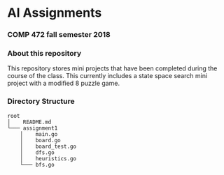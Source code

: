 # AI Assignments
### COMP 472 fall semester 2018

### About this repository
This repository stores mini projects that have been completed during the course of the class. This currently includes a state space search mini project with a modified 8 puzzle game.

### Directory Structure

```
root
│    README.md
└─── assignment1
    │    main.go
    │    board.go
    │    board_test.go
    │    dfs.go
    │    heuristics.go
    └─── bfs.go
```
